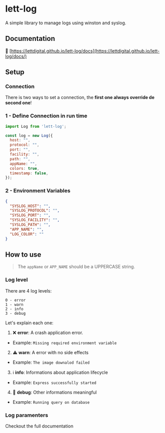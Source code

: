 # lett-log

A simple library to manage logs using winston and syslog.

## Documentation

:blue_book: [https://lettdigital.github.io/lett-log/docs](https://lettdigital.github.io/lett-log/docs/)

## Setup

### Connection

There is two ways to set a connection, the **first one always override de second one**!

### 1 - Define Connection in run time

```js
import Log from 'lett-log';

const log = new Log({
  host: "",
  protocol: "",
  port: "",
  facility: "",
  path: "",
  appName: "",
  colors: true,
  timestamp: false,
});
```

### 2 - Environment Variables

```json
{
  "SYSLOG_HOST": "",
  "SYSLOG_PROTOCOL": "",
  "SYSLOG_PORT": "",
  "SYSLOG_FACILITY": "",
  "SYSLOG_PATH": "",
  "APP_NAME": "",
  "LOG_COLOR": ""
}
```

## How to use

> The `appName` or `APP_NAME` should be a UPPERCASE string.

### Log level

There are 4 log levels:
```
0 - error
1 - warn
2 - info
3 - debug
```

Let's explain each one:
1. :x: **error**: A crash application error.
  - Example: `Missing required environment variable`
2. :warning: **warn**: A error with no side effects
  - Example: `The image downalod failed`
3. :information_source: **info**: Informations about application lifecycle
  - Example: `Express successfully started`
4. :large_blue_diamond: **debug**: Other informations meaningful
  - Example: `Running query on database`

### Log paramenters

Checkout the full documentation
